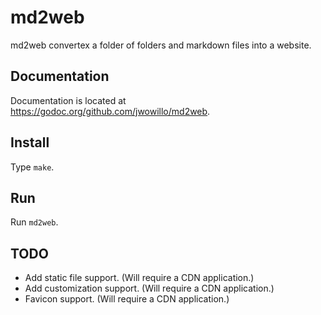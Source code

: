 # md2web
md2web convertex a folder of folders and markdown files into a website.

## Documentation
Documentation is located at https://godoc.org/github.com/jwowillo/md2web.

## Install
Type `make`.

## Run
Run `md2web`.

## TODO
* Add static file support. (Will require a CDN application.)
* Add customization support. (Will require a CDN application.)
* Favicon support. (Will require a CDN application.)
